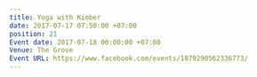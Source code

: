 ```yaml
---
title: Yoga with Kimber
date: 2017-07-17 07:50:00 +07:00
position: 21
Event date: 2017-07-18 00:00:00 +07:00
Venue: The Grove
Event URL: https://www.facebook.com/events/1879290562336773/
---
```


